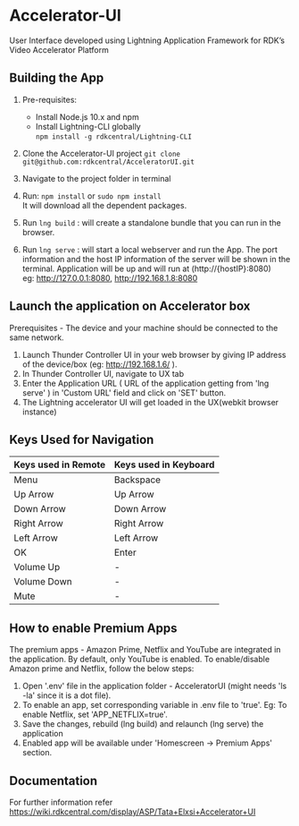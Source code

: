 # **Accelerator-UI**

User Interface developed using Lightning Application Framework for RDK’s Video Accelerator Platform

## **Building the App**

1. Pre-requisites:
   * Install Node.js 10.x and npm 
   * Install Lightning-CLI globally\
       `npm install -g rdkcentral/Lightning-CLI`   
      
2. Clone the Accelerator-UI project 
   `git clone git@github.com:rdkcentral/AcceleratorUI.git`

3. Navigate to the project folder in terminal

4. Run: `npm install` or  `sudo npm install`\
   It will download all the dependent packages.
   
5. Run `lng build` : will create a standalone bundle that you can run in the browser.

6. Run `lng serve` : will start a local webserver and run the App.
   The port information  and the host IP information of the server will be shown in the terminal.
   Application will be up and will run at (http://{hostIP}:8080)\
   eg: http://127.0.0.1:8080, http://192.168.1.8:8080
   
## **Launch the application on Accelerator box**

Prerequisites - The device and your machine should be connected to the same network.

1. Launch Thunder Controller UI in your web browser by giving IP address of the device/box (eg: http://192.168.1.6/ ).
2. In Thunder Controller UI, navigate to UX tab
3. Enter the Application URL ( URL of the application getting from 'lng serve' ) in 'Custom URL' field and click on 'SET' button. 
4. The Lightning accelerator UI will get loaded in the UX(webkit browser instance)

 

## **Keys Used for Navigation**

| Keys used in Remote    | Keys used in Keyboard |
| :--------------------- | :-------------------- |
| Menu                   | Backspace             |
| Up Arrow               | Up Arrow              |
| Down Arrow             | Down Arrow            |
| Right Arrow            | Right Arrow           |
| Left Arrow             | Left Arrow            |
| OK                     | Enter                 |
| Volume Up              |  -                    |
| Volume Down            |  -                    |
| Mute                   |  -                    |


## **How to enable Premium Apps**

   
The premium apps - Amazon Prime, Netflix and YouTube are integrated in the application. By default, only YouTube is enabled. To enable/disable Amazon prime and Netflix, follow the below steps:

1. Open '.env' file in the application folder - AcceleratorUI (might needs 'ls -la' since it is a dot file).
2. To enable an app, set corresponding variable in .env file to 'true'.
Eg: To enable Netflix, set 'APP_NETFLIX=true'.
3. Save the changes, rebuild (lng build) and relaunch (lng serve) the application
4. Enabled app will be available under 'Homescreen -> Premium Apps' section.

## **Documentation**

For  further information refer https://wiki.rdkcentral.com/display/ASP/Tata+Elxsi+Accelerator+UI
